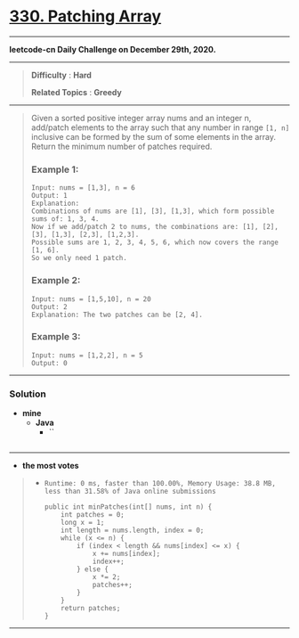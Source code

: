 # [330. Patching Array](https://leetcode.com/problems/patching-array/)

---

**leetcode-cn Daily Challenge on December 29th, 2020.**

---

> **Difficulty** : **Hard**
>
> **Related Topics** : **Greedy**

---

> Given a sorted positive integer array nums and an integer n, add/patch elements to the array such that any number in range `[1, n]` inclusive can be formed by the sum of some elements in the array. Return the minimum number of patches required.
>
> ### Example 1:
> ```
> Input: nums = [1,3], n = 6
> Output: 1
> Explanation:
> Combinations of nums are [1], [3], [1,3], which form possible sums of: 1, 3, 4.
> Now if we add/patch 2 to nums, the combinations are: [1], [2], [3], [1,3], [2,3], [1,2,3].
> Possible sums are 1, 2, 3, 4, 5, 6, which now covers the range [1, 6].
> So we only need 1 patch.
> ```
>
> ### Example 2:
> ```
> Input: nums = [1,5,10], n = 20
> Output: 2
> Explanation: The two patches can be [2, 4].
> ```
>
> ### Example 3:
> ```
> Input: nums = [1,2,2], n = 5
> Output: 0
> ```

---


### Solution
* **mine**
  * **Java**
    * ``
      ```

      ```

---


* **the most votes**
>  * `Runtime: 0 ms, faster than 100.00%, Memory Usage: 38.8 MB, less than 31.58% of Java online submissions`
>    ```
>    public int minPatches(int[] nums, int n) {
>        int patches = 0;
>        long x = 1;
>        int length = nums.length, index = 0;
>        while (x <= n) {
>            if (index < length && nums[index] <= x) {
>                x += nums[index];
>                index++;
>            } else {
>                x *= 2;
>                patches++;
>            }
>        }
>        return patches;
>    }
>    ```

---



